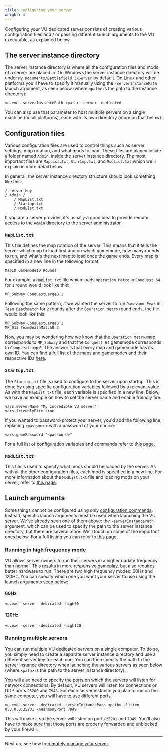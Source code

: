 ```yaml
---
title: Configuring your server
weight: 4
---
```


Configuring your VU dedicated server consists of creating various configuration files and / or passing different launch arguments to the VU executable, as explained below.

## The server instance directory

The server instance directory is where all the configuration files and mods of a server are placed in. On Windows the server instance directory will be under `My Documents/Battlefield 3/Server` by default. On Linux and other platforms you'll have to specify it manually using the `-serverInstancePath` launch argument, as seen below (where `<path>` is the path to the instance directory):

```
vu.exe -serverInstancePath <path> -server -dedicated
```

You can also use that parameter to host multiple servers on a single machine (on all platforms), each with its own directory (more on that below).

## Configuration files

Various configuration files are used to control things such as server settings, map rotation, and what mods to load. These files are placed inside a folder named `Admin`, inside the server instance directory. The most important files are `MapList.txt`, `Startup.txt`, and `ModList.txt` which we'll explain in more detail below.

In general, the server instance directory structure should look something like this:

```
/ server.key
/ Admin /
    / MapList.txt
    / Startup.txt
    / ModList.txt
```

If you are a server provider, it's usually a good idea to provide remote access to the `Admin` directory to the server administrator.

### `MapList.txt`

This file defines the map rotation of the server. This means that it tells the server which map to load first and on which gamemode, how many rounds to run, and what's the next map to load once the game ends. Every map is specified in a new line in the following format:

```
MapID GamemodeID Rounds
```

For example, a `MapList.txt` file which loads `Operation Metro` in `Conquest 64` for `1` round would look like this:

```
MP_Subway ConquestLarge0 1
```

Following the same pattern, if we wanted the server to run `Damavand Peak` in `Team Deathmatch` for `2` rounds after the `Operation Metro` round ends, the file would look like this:

```
MP_Subway ConquestLarge0 1
MP_013 TeamDeathMatch0 2
```

Now, you may be wondering how we know that the `Operation Metro` map corresponds to `MP_Subway` and that the `Conquest 64` gamemode corresponds to `ConquestLarge0`. The answer is that every map and gamemode has its own ID. You can find a full list of the maps and gamemodes and their respective IDs [here](/hosting/maps).

### `Startup.txt`

The `Startup.txt` file is used to configure to the server upon startup. This is done by using specific configuration variables followed by a relevant value. As with the `MapList.txt` file, each variable is specified in a new line. Below, we have an example on how to set the server name and enable friendly fire:

```
vars.serverName "My incredible VU server"
vars.friendlyFire true
```

If you wanted to password-protect your server, you'd add the following line, replacing `<password>` with a password of your choice:

```
vars.gamePassword "<password>"
```

For a full list of configuration variables and commands refer to [this page](/hosting/commands).

### `ModList.txt`

This file is used to specify what mods should be loaded by the server. As with all the other configuration files, each mod is specified in a new line. For more information about the `ModList.txt` file and loading mods on your server, refer to [this page](/hosting/mods).

## Launch arguments

Some things cannot be configured using only [configuration commands](/hosting/commands). Instead, specific launch arguments must be used when launching the VU server. We've already seen one of them above: the `-serverInstancePath` argument, which can be used to specify the path to the server instance directory, but there are several more. We'll touch on some of the important ones below. For a full listing you can refer to [this page](/general/args/#server-arguments).

### Running in high frequency mode

VU allows server owners to run their servers in a higher update frequency than normal. This results in more responsive gameplay, but also requires better hardware to run. There are two high frequency modes: 60Hz and 120Hz. You can specify which one you want your server to use using the launch arguments seen below:

#### 60Hz

```
vu.exe -server -dedicated -high60
```

#### 120Hz

```
vu.exe -server -dedicated -high120
```

### Running multiple servers

You can run multiple VU dedicated servers on a single computer. To do so, you simply need to create a separate server instance directory and use a different server key for each one. You can then specify the path to the server instance directory when launching the various servers as seen below (where `<path>` is the path to the server instance directory). 

You will also need to specify the ports on which the servers will listen for network connections. By default, VU servers will listen for connections on UDP ports `25200` and `7948`. For each server instance you plan to run on the same computer, you will have to use different ports.

```
vu.exe -server -dedicated -serverInstancePath <path> -listen 0.0.0.0:25201 -mHarmonyPort 7949
```

This will make it so the server will listen on ports `25201` and `7949`. You'll also have to make sure that those ports are properly forwarded and unblocked by your firewall.

---

Next up, see how to [remotely manage your server](/hosting/rcon).
